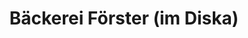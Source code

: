 ---
title: "Bäckerei Förster (im Diska)"
url: /langenleuba-niederhain/baeckerei-foerster-im-diska/
shop: Bäckerei
---